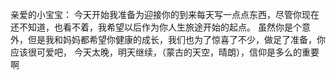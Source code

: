 亲爱的小宝宝：
	今天开始我准备为迎接你的到来每天写一点点东西，尽管你现在还不知道，也看不着，我希望以后作为你人生旅途开始的起点。
	虽然你是个意外，但是我和妈妈都希望你健康的成长，我们也为了惊喜了不少，做足了准备，你应该很可爱吧，
	今天太晚，明天继续，（蒙古的天空，晴朗），信仰是多么的重要啊
